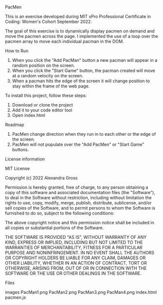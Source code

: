 PacMen

This is an exercise developed during MIT xPro Professional Certificate in Coding: Women's Cohort September 2022. 

The goal of this exercise is to dynamically display pacmen on demand and move the pacmen across the page. I implemented the use of a loop over the pacmen array to move each individual pacman in the DOM. 

How to Run 
1. When you click the "Add PacMan" button a new pacman will appear in a random position on the screen.
2. When you click the "Start Game" button, the pacman created will move at a random velocity on the screen.
3. When a pacman hits the edge of the screen it will change position to stay within the frame of the web page. 

To install this project, follow these steps:

1. Download or clone the project
2. Add it to your code editor tool
3. Open index.html

Roadmap 
1. PacMen change direction when they run in to each other or the edge of the screen.
2. PacMen will not populate over the "Add PacMen" or "Start Game" buttons.

License information 

MIT License

Copyright (c) 2022 Alexandra Gross

Permission is hereby granted, free of charge, to any person obtaining a copy of this software and associated documentation files (the "Software"), to deal in the Software without restriction, including without limitation the rights to use, copy, modify, merge, publish, distribute, sublicense, and/or sell copies of the Software, and to permit persons to whom the Software is furnished to do so, subject to the following conditions:

The above copyright notice and this permission notice shall be included in all copies or substantial portions of the Software.

THE SOFTWARE IS PROVIDED "AS IS", WITHOUT WARRANTY OF ANY KIND, EXPRESS OR IMPLIED, INCLUDING BUT NOT LIMITED TO THE WARRANTIES OF MERCHANTABILITY, FITNESS FOR A PARTICULAR PURPOSE AND NONINFRINGEMENT. IN NO EVENT SHALL THE AUTHORS OR COPYRIGHT HOLDERS BE LIABLE FOR ANY CLAIM, DAMAGES OR OTHER LIABILITY, WHETHER IN AN ACTION OF CONTRACT, TORT OR OTHERWISE, ARISING FROM, OUT OF OR IN CONNECTION WITH THE SOFTWARE OR THE USE OR OTHER DEALINGS IN THE SOFTWARE.

Files 

images
    PacMan1.png
    PacMan2.png
    PacMan3.png
    PacMan4.png
index.html
pacmen.js